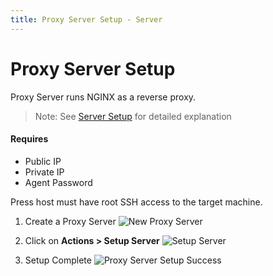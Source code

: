 ```yaml
---
title: Proxy Server Setup - Server
---
```


# Proxy Server Setup
Proxy Server runs NGINX as a reverse proxy.

> Note: See [Server Setup](/internal/servers/server-setup) for detailed explanation

#### Requires 
- Public IP
- Private IP
- Agent Password

Press host must have root SSH access to the target machine.

1. Create a Proxy Server
![New Proxy Server](/assets/press/images/internal/servers/proxy-server/new-proxy-server.png)

1. Click on **Actions > Setup Server**
![Setup Server](/assets/press/images/internal/servers/proxy-server/proxy-server-setup-server.png)

1. Setup Complete
![Proxy Server Setup Success](/assets/press/images/internal/servers/proxy-server/proxy-server-setup-success.png)



